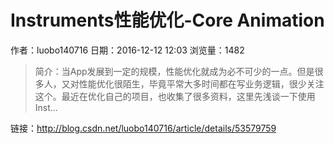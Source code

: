 # Instruments性能优化-Core Animation
作者：luobo140716
日期：2016-12-12 12:03
浏览量：1482
> 简介：当App发展到一定的规模，性能优化就成为必不可少的一点。但是很多人，又对性能优化很陌生，毕竟平常大多时间都在写业务逻辑，很少关注这个。最近在优化自己的项目，也收集了很多资料，这里先浅谈一下使用Inst...

 链接：http://blog.csdn.net/luobo140716/article/details/53579759
